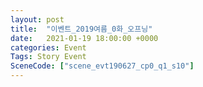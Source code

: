 ```yaml
---
layout: post
title:  "이벤트_2019여름_0화_오프닝"
date:   2021-01-19 18:00:00 +0000
categories: Event
Tags: Story Event
SceneCode: ["scene_evt190627_cp0_q1_s10"]
---
```


